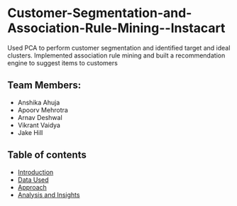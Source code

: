 # Customer-Segmentation-and-Association-Rule-Mining--Instacart
Used PCA to perform customer segmentation and identified target and ideal clusters. Implemented association rule mining and built a recommendation engine to suggest items to customers

## Team Members:
- Anshika Ahuja
- Apoorv Mehrotra
- Arnav Deshwal
- Vikrant Vaidya
- Jake Hill

## Table of contents
- [Introduction](https://github.com/anshikaahuja/Customer-Segmentation-and-Association-Rule-Mining--Instacart/blob/master/README.md#introduction)
- [Data Used](https://github.com/anshikaahuja/Customer-Segmentation-and-Association-Rule-Mining--Instacart/blob/master/README.md#data-used)
- [Approach](https://github.com/anshikaahuja/Customer-Segmentation-and-Association-Rule-Mining--Instacart/blob/master/README.md#approach)
- [Analysis and Insights](https://github.com/anshikaahuja/Customer-Segmentation-and-Association-Rule-Mining--Instacart/blob/master/README.md#analysis-and-insights)
